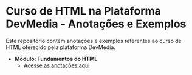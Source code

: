 # Curso de HTML na Plataforma DevMedia - Anotações e Exemplos

Este repositório contém anotações e exemplos referentes ao curso de HTML oferecido pela plataforma DevMedia.

- **Módulo: Fundamentos do HTML**
  - [Acesse as anotações aqui](https://github.com/RenatoLinard/html_DevMedia/blob/main/Fundamentos%20do%20html.md)
